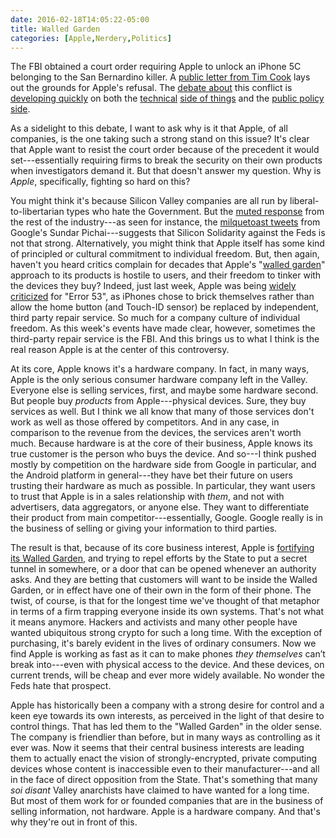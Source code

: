 ```yaml
---
date: 2016-02-18T14:05:22-05:00
title: Walled Garden
categories: [Apple,Nerdery,Politics]
---
```


The FBI obtained a court order requiring Apple to unlock an iPhone 5C belonging to the San Bernardino killer. A [public letter from Tim Cook](http://www.apple.com/customer-letter/) lays out the grounds for Apple's refusal. The [debate about](https://stratechery.com/2016/apple-versus-the-fbi-understanding-iphone-encryption-the-risks-for-apple-and-encryption/) this conflict is [developing quickly](http://www.macworld.com/article/3034355/ios/why-the-fbis-request-to-apple-will-affect-civil-rights-for-a-generation.html) on both the [technical](http://techcrunch.com/2016/02/17/why-apple-is-fighting-not-to-unlock-iphones-for-the-government/) [side of things](http://blog.cryptographyengineering.com/2014/10/why-cant-apple-decrypt-your-iphone.html) and the [public policy side](http://www.cato.org/publications/commentary/can-18th-century-law-force-apple-hacking-killers-phone). 

As a sidelight to this debate, I want to ask why is it that Apple, of all companies, is the one taking such a strong stand on this issue? It's clear that Apple want to resist the court order because of the precedent it would set---essentially requiring firms to break the security on their own products when investigators demand it. But  that doesn't answer my question. Why is _Apple_, specifically, fighting so hard on this? 

You might think it's because Silicon Valley companies are all run by liberal-to-libertarian types who hate the Government. But the [muted response](http://www.nytimes.com/2016/02/19/technology/tech-reactions-on-apple-highlight-issues-with-government-requests.html) from the rest of the industry---as seen for instance, the  [milquetoast tweets](https://storify.com/gruber/sundar-pichai-on-the-apple-fbi-encryption-fight) from Google's Sundar Pichai---suggests that Silicon Solidarity against the Feds is not that strong. Alternatively, you might think that Apple itself has some kind of principled or cultural commitment to individual freedom. But, then again, haven't you heard critics complain for decades that Apple's "[walled garden](https://en.wikipedia.org/wiki/Closed_platform)" approach to its products is hostile to users, and their freedom to tinker with the devices they buy? Indeed, just last week, Apple was being [widely criticized](http://boingboing.net/2016/02/05/gerror-53-apple-remotely-bric.html) for "Error 53", as iPhones chose to brick themselves rather than allow the home button (and Touch-ID sensor) be replaced by independent, third party repair service. So much for a company culture of individual freedom. As this week's events have made clear, however, sometimes the third-party repair service is the FBI. And this brings us to what I think is the real reason Apple is at the center of this controversy.

At its core, Apple knows it's a hardware company. In fact, in many ways, Apple is the only serious consumer hardware company left in the Valley. Everyone else is selling services, first, and maybe some hardware second. But people buy _products_ from Apple---physical devices. Sure, they buy services as well. But I think we all know that many of those services don't work as well as those offered by competitors. And in any case, in comparison to the revenue from the devices, the services aren't worth much. Because hardware is at the core of their business, Apple knows its true customer is the person who buys the device. And so---I think pushed mostly by competition on the hardware side from Google in particular, and the Android platform in general---they have bet their future on users trusting their hardware as much as possible. In particular, they want users to trust that Apple is in a sales relationship with *them*, and not with advertisers, data aggregators, or anyone else. They want to differentiate their product from  main competitor---essentially, Google. Google really is in the business of selling or giving your information to third parties.

The result is that, because of its core business interest, Apple is [fortifying its Walled Garden](http://techcrunch.com/2016/02/17/why-apple-is-fighting-not-to-unlock-iphones-for-the-government/), and trying to repel efforts by the State to put a secret tunnel in somewhere, or a door that can be opened whenever an authority asks. And they are betting that customers will want to be inside the Walled Garden, or in effect have one of their own in the form of their phone. The twist, of course, is that for the longest time we've thought of that metaphor in terms of a firm trapping everyone inside its own systems. That's not what it means anymore. Hackers and activists and many other people have wanted ubiquitous strong crypto for such a long time. With the exception of purchasing, it's barely evident in the lives of ordinary consumers. Now we find Apple is working as fast as it can to make phones *they themselves* can’t break into---even with physical access to the device. And these devices, on current trends, will be cheap and ever more widely available. No wonder the Feds hate that prospect. 

Apple has historically been a company with a strong desire for control and a keen eye towards its own interests, as perceived in the light of that desire to control things. That has led them to the "Walled Garden" in the older sense. The company is friendlier than before, but in many ways as controlling as it ever was. Now it seems that their central business interests are leading them to actually enact the vision of strongly-encrypted, private computing devices whose content is inaccessible even to their manufacturer---and all in the face of direct opposition from the State. That's something that many *soi disant* Valley anarchists have claimed to have wanted for a long time. But most of them work for or founded companies that are in the business of selling information, not hardware. Apple is a hardware company. And that's why they're out in front of this.
